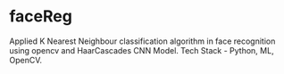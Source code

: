 # faceReg
Applied K Nearest Neighbour classification algorithm in face recognition using opencv and HaarCascades CNN
Model. Tech Stack - Python, ML, OpenCV.
